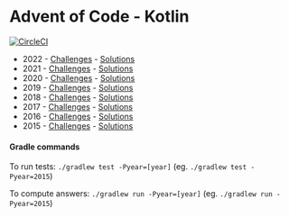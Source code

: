 # Advent of Code - Kotlin

[![CircleCI](https://circleci.com/gh/JiriBakker/advent-of-code-kotlin/tree/master.svg?style=shield)](https://circleci.com/gh/JiriBakker/advent-of-code-kotlin/tree/master)

* 2022 - [Challenges](https://adventofcode.com/2022) - [Solutions](https://github.com/JiriBakker/advent-of-code-kotlin/tree/master/src/main/kotlin/v2022)
* 2021 - [Challenges](https://adventofcode.com/2021) - [Solutions](https://github.com/JiriBakker/advent-of-code-kotlin/tree/master/src/main/kotlin/v2021)
* 2020 - [Challenges](https://adventofcode.com/2020) - [Solutions](https://github.com/JiriBakker/advent-of-code-kotlin/tree/master/src/main/kotlin/v2020)
* 2019 - [Challenges](https://adventofcode.com/2019) - [Solutions](https://github.com/JiriBakker/advent-of-code-kotlin/tree/master/src/main/kotlin/v2019)
* 2018 - [Challenges](https://adventofcode.com/2018) - [Solutions](https://github.com/JiriBakker/advent-of-code-kotlin/tree/master/src/main/kotlin/v2018)
* 2017 - [Challenges](https://adventofcode.com/2017) - [Solutions](https://github.com/JiriBakker/advent-of-code-kotlin/tree/master/src/main/kotlin/v2017)
* 2016 - [Challenges](https://adventofcode.com/2016) - [Solutions](https://github.com/JiriBakker/advent-of-code-kotlin/tree/master/src/main/kotlin/v2016)
* 2015 - [Challenges](https://adventofcode.com/2015) - [Solutions](https://github.com/JiriBakker/advent-of-code-kotlin/tree/master/src/main/kotlin/v2015)


#### Gradle commands

To run tests: `./gradlew test -Pyear=[year]` (eg. `./gradlew test -Pyear=2015`)

To compute answers: `./gradlew run -Pyear=[year]` (eg. `./gradlew run -Pyear=2015`)

